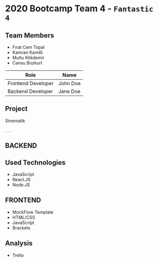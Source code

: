 # 2020 Bootcamp Team 4 - `Fantastic 4`

## Team Members

- Fırat Cem Topal
- Kamran Kamilli
- Mutlu Kökdemir
- Cansu Bozkurt


| Role               | Name      |
|--------------------|-----------|
| Frontend Developer | John Doe  |
| Backend Developer  | Jane Doe  |

## Project

Sinematik

.
.
.

## BACKEND

 ## Used Technologies

  - JavaScript
  - React.JS
  - Node.JS
  
  

## FRONTEND

  - MockFlow Template
  - HTML/CSS
  - JavaScript
  - Brackets
  
  
## Analysis

  - Trello
  
